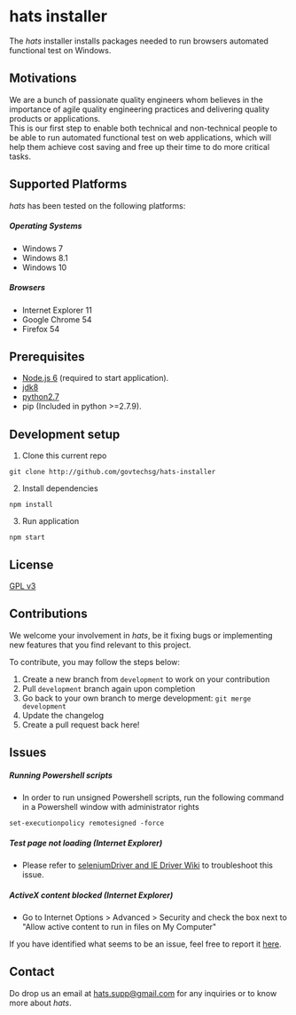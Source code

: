 # hats installer
The *hats* installer installs packages needed to run browsers automated functional test on Windows.  

## Motivations
We are a bunch of passionate quality engineers whom believes in the importance of agile quality engineering practices and delivering quality products or applications.  
This is our first step to enable both technical and non-technical people to be able to run automated functional test on web applications, which will help them achieve cost saving and free up their time to do more critical tasks.

## Supported Platforms
*hats* has been tested on the following platforms:

##### Operating Systems
* Windows 7
* Windows 8.1
* Windows 10

##### Browsers
* Internet Explorer 11
* Google Chrome 54
* Firefox 54

## Prerequisites
* [Node.js 6](https://nodejs.org/en/download) (required to start application).
* [jdk8](http://www.oracle.com/technetwork/java/javase/downloads/jdk8-downloads-2133151.html)
* [python2.7](https://www.python.org/downloads/)
* pip (Included in python >=2.7.9).

## Development setup
1. Clone this current repo  
```
git clone http://github.com/govtechsg/hats-installer
```
2. Install dependencies  
```
npm install
```
3. Run application  
```
npm start
```

## License
[GPL v3](https://www.gnu.org/licenses/gpl-3.0.en.html)

## Contributions
We welcome your involvement in *hats*, be it fixing bugs or implementing new features that you find relevant to this project.

To contribute, you may follow the steps below:  
1. Create a new branch from `development` to work on your contribution  
2. Pull `development` branch again upon completion  
3. Go back to your own branch to merge development: `git merge development`  
4. Update the changelog  
5. Create a pull request back here!  

## Issues

##### Running Powershell scripts

  - In order to run unsigned Powershell scripts, run the following command in a Powershell window with administrator rights

  ```
  set-executionpolicy remotesigned -force
  ```

##### Test page not loading (Internet Explorer)
  - Please refer to [seleniumDriver and IE Driver Wiki](https://github.com/seleniumQuery/seleniumQuery/wiki/seleniumQuery-and-IE-Driver#protected-mode-exception-while-launching-ie-driver) to troubleshoot this issue.

##### ActiveX content blocked (Internet Explorer)
  - Go to Internet Options > Advanced > Security and check the box next to "Allow active content to run in files on My Computer"

If you have identified what seems to be an issue, feel free to report it [here](https://github.com/GovTechSG/hats-installer/issues).

## Contact  

Do drop us an email at <hats.supp@gmail.com> for any inquiries or to know more about *hats*.
